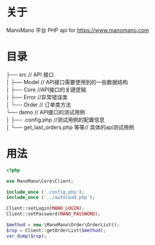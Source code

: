 # 关于
ManoMano 平台  PHP api for https://www.manomano.com


# 目录 

├── src // API 接口  <br />
│   ├── Model // API接口需要使用到的一些数据结构  <br />
│   ├── Core //API接口的关键逻辑 <br />
│   ├── Error //异常错误类 <br />
│   └── Order // 订单类方法 <br />
└── demo // API接口的测试用例 <br />
│   ├── .config.php //测试用例的配置信息 <br />
│   └── get_last_orders.php 等等// 具体的api测试用例 <br />

# 用法
```php
<?php

use ManoMano\Core\Client;

include_once ('.config.php');
include_once ('../autoload.php');

Client::setLogin(MANO_LOGIN);
Client::setPassword(MANO_PASSWORD);

$method = new \ManoMano\Order\OrderList();
$rsp = Client::getOrderList($method);
var_dump($rsp);
```
